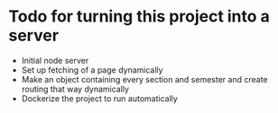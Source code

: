 # Todo for turning this project into a server

- Initial node server
- Set up fetching of a page dynamically
- Make an object containing every section and semester and create routing that way dynamically
- Dockerize the project to run automatically
